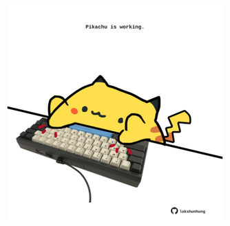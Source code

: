 <!-- built at 12/05/2021, 23:03:29 UTC -->
<p align="center">
  <img width="500" height="500" src="./ReadmeImage.svg">
</p>
